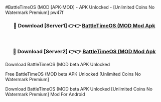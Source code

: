 #BattleTimeOS (MOD [APK-MOD] - APK Unlocked - [Unlimited Coins No Watermark Premium] pw47f



<div align="center">

<h3>🔴 Download [Server1] 👉👉 <a href="https://momento.my/?title=BattleTimeOS_(MOD">BattleTimeOS (MOD Mod Apk</a></h3><br>

<h3>🔴 Download [Server2] 👉👉 <a href="https://momento.my/?title=BattleTimeOS_(MOD">BattleTimeOS (MOD Mod Apk</a></h3>
</div>



Download BattleTimeOS (MOD beta APK Unlocked

Free BattleTimeOS (MOD beta APK Unlocked [Unlimited Coins No Watermark Premium]

Download BattleTimeOS (MOD beta APK Unlocked [Unlimited Coins No Watermark Premium] Mod For Android
